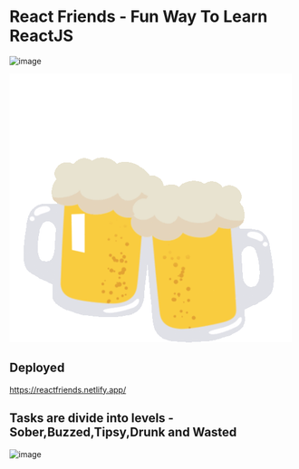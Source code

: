 # React Friends - Fun Way To Learn ReactJS

![image](https://user-images.githubusercontent.com/39768115/117771295-92366480-b253-11eb-8e78-97be8a3330da.png)

![Alt Text](https://github.com/codingyoga/reactjs-friends/blob/dev/src/assets/beer.gif)

## Deployed

https://reactfriends.netlify.app/

## Tasks are divide into levels - Sober,Buzzed,Tipsy,Drunk and Wasted 

![image](https://user-images.githubusercontent.com/39768115/117771118-64512000-b253-11eb-915f-fae33f6745ac.png)
